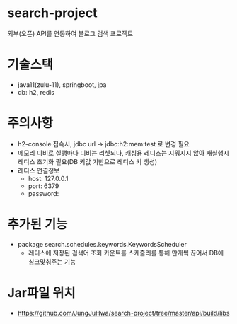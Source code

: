 # search-project
외부(오픈) API를 연동하여 블로그 검색 프로젝트

# 기술스택
- java11(zulu-11), springboot, jpa
- db: h2, redis
# 주의사항
- h2-console 접속시, jdbc url -> jdbc:h2:mem:test 로 변경 필요
- 메모리 디비로 실행마다 디비는 리셋되나, 캐싱용 레디스는 지워지지 않아 재실행시 레디스 초기화 필요(DB 키값 기반으로 레디스 키 생성)
- 레디스 연결정보 
  - host: 127.0.0.1
  - port: 6379
  - password:

# 추가된 기능
- package search.schedules.keywords.KeywordsScheduler
  - 레디스에 저장된 검색어 조회 카운트를 스케줄러를 통해 만개씩 끊어서 DB에 싱크맞춰주는 기능

# Jar파일 위치
- https://github.com/JungJuHwa/search-project/tree/master/api/build/libs